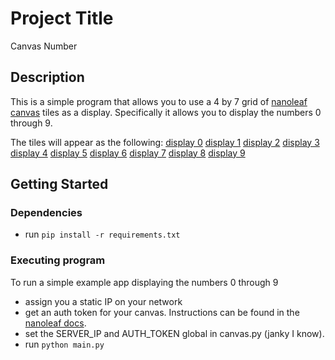 # Project Title

Canvas Number

## Description

This is a simple program that allows you to use a 4 by 7 grid of [nanoleaf canvas](https://nanoleaf.me/en-US/products/nanoleaf-canvas/get-started/) tiles as a display. Specifically it allows you to display the numbers 0 through 9.

The tiles will appear as the following:
[display 0](images/sample_display_0.png)
[display 1](images/sample_display_1.png)
[display 2](images/sample_display_2.png)
[display 3](images/sample_display_3.png)
[display 4](images/sample_display_4.png)
[display 5](images/sample_display_5.png)
[display 6](images/sample_display_6.png)
[display 7](images/sample_display_7.png)
[display 8](images/sample_display_8.png)
[display 9](images/sample_display_9.png)

## Getting Started

### Dependencies

* run `pip install -r requirements.txt`

### Executing program

To run a simple example app displaying the numbers 0 through 9 

* assign you a static IP on your network
* get an auth token for your canvas. Instructions can be found in the [nanoleaf docs](https://documenter.getpostman.com/view/1559645/RW1gEcCH#f7b37c20-37bb-48b1-93e1-13a79f9bcb34).
* set the SERVER_IP and AUTH_TOKEN global in canvas.py (janky I know).
* run `python main.py`

